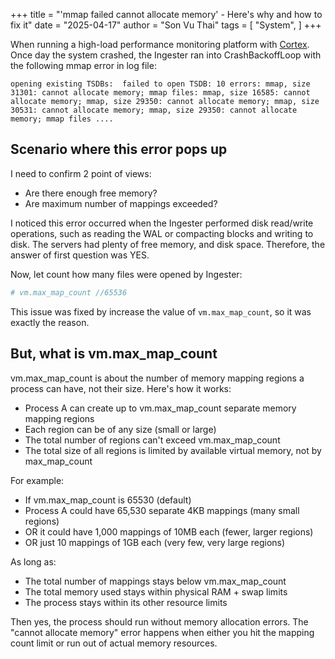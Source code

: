 +++
title = "'mmap failed cannot allocate memory' - Here's why and how to fix it"
date = "2025-04-17"
author = "Son Vu Thai"
tags = [
    "System",
]
+++

When running a high-load performance monitoring platform with [Cortex](https://github.com/cortexproject/cortex). Once day the system crashed, the Ingester ran into CrashBackoffLoop with the following mmap error in log file:

```
opening existing TSDBs:  failed to open TSDB: 10 errors: mmap, size 31301: cannot allocate memory; mmap files: mmap, size 16585: cannot allocate memory; mmap, size 29350: cannot allocate memory; mmap, size 30531: cannot allocate memory; mmap, size 29350: cannot allocate memory; mmap files ....
```

## Scenario where this error pops up

I need to confirm 2 point of views:

- Are there enough free memory?
- Are maximum number of mappings exceeded?

I noticed this error occurred when the Ingester performed disk read/write operations, such as reading the WAL or compacting blocks and writing to disk. The servers had plenty of free memory, and disk space. Therefore, the answer of first question was YES.

Now, let count how many files were opened by Ingester:

```bash
# vm.max_map_count //65536
```

This issue was fixed by increase the value of `vm.max_map_count`, so it was exactly the reason.

## But, what is vm.max_map_count

vm.max_map_count is about the number of memory mapping regions a process can have, not their size. Here's how it works:

- Process A can create up to vm.max_map_count separate memory mapping regions
- Each region can be of any size (small or large)
- The total number of regions can't exceed vm.max_map_count
- The total size of all regions is limited by available virtual memory, not by max_map_count

For example:

- If vm.max_map_count is 65530 (default)
- Process A could have 65,530 separate 4KB mappings (many small regions)
- OR it could have 1,000 mappings of 10MB each (fewer, larger regions)
- OR just 10 mappings of 1GB each (very few, very large regions)

As long as:

- The total number of mappings stays below vm.max_map_count
- The total memory used stays within physical RAM + swap limits
- The process stays within its other resource limits

Then yes, the process should run without memory allocation errors. The "cannot allocate memory" error happens when either you hit the mapping count limit or run out of actual memory resources.
